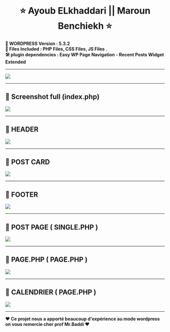 <h1 align="center" >   ⭐    Ayoub ELkhaddari   || Maroun Benchiekh  ⭐</h1>
<p align="center"> 
  </p>

<p>
<b align="center" >📝 WORDPRESS  Version	:  5.3.2  </b> </BR>
<b align="center" >📌  Files Included : 	PHP Files, CSS Files, JS Files . </b></BR>
<b align="center" > 🛠  plugin dependencies :  Easy WP Page Navigation - Recent Posts Widget Extended </b>
     </p>

 ---  
  <img align="center" src="https://i.imgur.com/Op0uRMI.png" />
  
 ---  

##  🚀 Screenshot full (index.php)  
  <img align="center" src="https://i.imgur.com/BKUrBvG.jpg" />
  
 ---
  
## 🚀 HEADER
<img  align="center" src="https://i.imgur.com/64QnmHt.png"/>

 ---

## 🚀 POST CARD
     
  <img  align="center" src="https://i.imgur.com/N9qYEr1.png"/>
  
 ---
 
## 🚀 FOOTER
     
  <img  align="center" src="https://i.imgur.com/XHTi5bN.png"/>
  
 ---

## 🚀 POST PAGE ( SINGLE.PHP )
     
<img  align="center" src="https://i.imgur.com/qlrEaih.png"/>
  
 ---
##   🚀 PAGE.PHP  ( PAGE.PHP )


 <img   align="center" src="https://i.imgur.com/S4Q3lVC.png"/>
 
 ---
##   🚀 CALENDRIER  ( PAGE.PHP )


 <img   align="center" src="https://i.imgur.com/1iTKXco.png"/>

---
<p>
<b align="center" > ❤️   Ce projet nous a apporté beaucoup d'expérience au mode wordpress on vous remercie cher prof Mr.Baddi     ❤️ </b> </p>

